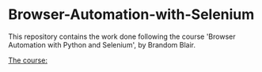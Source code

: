 # Browser-Automation-with-Selenium
This repository contains the work done following the course 'Browser Automation with Python and Selenium', by Brandom Blair.

[The course:](https://www.packtpub.com/product/browser-automation-with-python-and-selenium-video/9781800560161)
